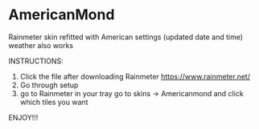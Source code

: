 # AmericanMond
Rainmeter skin refitted with American settings (updated date and time) 
weather also works

INSTRUCTIONS:
1. Click the file after downloading Rainmeter https://www.rainmeter.net/
2. Go through setup
3. go to Rainmeter in your tray go to skins -> Americanmond and click which tiles you want

ENJOY!!!
